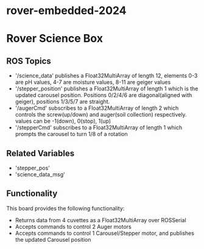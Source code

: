 # rover-embedded-2024

# Rover Science Box

## ROS Topics
- '/science_data' publishes a Float32MultiArray of length 12, elements 0-3 are pH values, 4-7 are moisture values, 8-11 are geiger values
- '/stepper_position' publishes a Float32MultiArray of length 1 which is the updated carousel position. Positions 0/2/4/6 are diagonal(aligned with geiger), positions 1/3/5/7 are straight.
- '/augerCmd' subscribes to a Float32MultiArray of length 2 which controls the screw(up/down) and auger(soil collection) respectively. values can be -1(down), 0(stop), 1(up)
- '/stepperCmd' subscribes to a Float32MultiArray of length 1 which prompts the carousel to turn 1/8 of a rotation

## Related Variables
- 'stepper_pos'
- 'science_data_msg'

## Functionality
This board provides the following functionality:
- Returns data from 4 cuvettes as a Float32MultiArray over ROSSerial
- Accepts commands to control 2 Auger motors
- Accepts commands to control 1 Carousel/Stepper motor, and publishes the updated Carousel position
